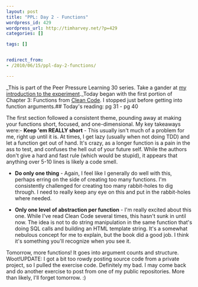 ```yaml
--- 
layout: post
title: "PPL: Day 2 - Functions"
wordpress_id: 429
wordpress_url: http://timharvey.net/?p=429
categories: []

tags: []


redirect_from:
- /2010/06/15/ppl-day-2-functions/

---
```

_This is part of the Peer Pressure Learning 30 series. Take a gander at [my introduction to the experiment](http://timharvey.net/2010/06/11/peer-pressure-learning-experiment/)._Today began with the first portion of Chapter 3: Functions from [Clean Code](http://www.amazon.com/gp/product/0132350882?ie=UTF8&tag=timharvethebl-20&linkCode=as2&camp=1789&creative=390957&creativeASIN=0132350882). I stopped just before getting into function arguments.## Today's reading: pg 31 - pg 40

The first section followed a consistent theme, pounding away at making your functions short, focused, and one-dimensional. My key takeaways were:- **Keep 'em REALLY short** - This usually isn't much of a problem for me, right up until it is. At times, I get lazy (usually when not doing TDD) and let a function get out of hand. It's crazy, as a longer function is a pain in the ass to test, and confuses the hell out of your future self. While the authors don't give a hard and fast rule (which would be stupid), it appears that anything over 5-10 lines is likely a code smell.

- **Do only one thing** - Again, I feel like I generally do well with this, perhaps erring on the side of creating too many functions. I'm consistently challenged for creating too many rabbit-holes to dig through. I need to really keep any eye on this and put in the rabbit-holes where needed.

- **Only one level of abstraction per function** - I'm really excited about this one. While I've read Clean Code several times, this hasn't sunk in until now. The idea is not to do string manipulation in the same function that's doing SQL calls and building an HTML template string. It's a somewhat nebulous concept for me to explain, but the book did a good job. I think it's something you'll recognize when you see it.

Tomorrow, more functions! It goes into argument counts and structure. Woot!UPDATE: I got a bit too rowdy posting source code from a private project, so I pulled the exercise code. Definitely my bad. I may come back and do another exercise to post from one of my public repositories. More than likely, I'll forget tomorrow. :)
